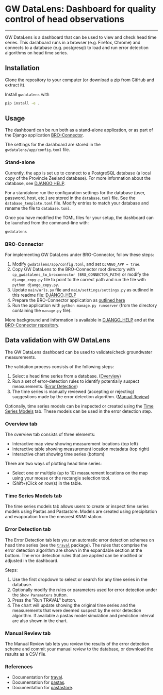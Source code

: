 # GW DataLens: Dashboard for quality control of head observations

---

GW DataLens is a dashboard that can be used to view and check head time series.
This dashboard runs in a browser (e.g. Firefox, Chrome) and connects to a
database (e.g. postgresql) to load and run error detection algorithms on head
time series.

## Installation

Clone the repository to your computer (or download a zip from GitHub and extract it).

Install `gwdatalens` with

```bash
pip install -e .
```

## Usage

The dashboard can be run both as a stand-alone application, or as part of the Django
application [BRO-Connector](https://github.com/nens/bro-connector).

The settings for the dashboard are stored in the `gwdatalens/app/config.toml` file.

### Stand-alone

Currently, the app is set up to connect to a PostgreSQL database (a local copy
of the Provincie Zeeland database). For more information about the database,
see [DJANGO HELP](gwdatalens/django/DJANGO_HELP.md).

For a standalone run the configuration settings for the database (user,
password, host, etc.) are stored in the `database.toml` file. See the
`database_template.toml` file. Modify entries to match your database and rename
the file to `database.toml`.

Once you have modified the TOML files for your setup, the dashboard can be
launched from the command-line with:

```bash
gwdatalens
```

### BRO-Connector

For implementing GW DataLens under BRO-Connector, follow these steps:

1. Modify `gwdatalens/app/config.toml`, and set `DJANGO_APP = true`.
2. Copy GW DataLens to the BRO-Connector root directory with `cp_gwdatalens_to_broconnector [BRO_CONNECTOR_PATH]` or modify the `django_copy.py` file to point to the correct path and run the file with `python django_copy.py`.
3. Update `main/urls.py` file and `main/settings/settings.py` as outlined in this readme file: [DJANGO_HELP](gwdatalens/django/DJANGO_HELP.md)
4. Prepare the BRO-Connector application as [outlined here](https://github.com/nens/bro-connector?tab=readme-ov-file#installeren-van-django-applicatie)
5. Run the application with `python manage.py runserver` (from the directory containing the `manage.py` file).

More background and information is available in [DJANGO_HELP](gwdatalens/django/DJANGO_HELP.md) and at the [BRO-Connector repository](https://github.com/nens/bro-connector).

## Data validation with GW DataLens

The GW DataLens dashboard can be used to validate/check groundwater measurements.

The validation process consists of the following steps:

   1. Select a head time series from a database. ([Overview](#overview-tab))
   2. Run a set of error-detection rules to identify potentially suspect measurements. ([Error Detection](#error-detection-tab))
   3. The time series is manually reviewed (accepting or rejecting) suggestions made by the  error detection algorithm. ([Manual Review](#error-detection-tab))

Optionally, time series models can be inspected or created using the [Time Series Models](#time-series-models-tab) tab. These models can be used in the error detection step.

### Overview tab

The overview tab consists of three elements:

* Interactive map view showing measurement locations (top left)
* Interactive table showing measurement location metadata (top right)
* Interactive chart showing time series (bottom)

There are two ways of plotting head time series:

* Select one or multiple (up to 10) measurement locations on the map using your
     mouse or the rectangle selection tool.
* (Shift+)Click on row(s) in the table.

### Time Series Models tab

The time series models tab allows users to create or inspect time series models using
Pastas and Pastastore. Models are created using precipitation and evaporation from the
nnearest KNMI station.

### Error Detection tab

The Error Detection tab lets you run automatic error detection schemes on head time
series (see the [`traval`](https://traval.readthedocs.io) package). The rules that
comprise the error detection algorithm are shown in the expandable section at the
bottom. The error detection rules that are applied can be modified or adjusted in the
dashboard.

Steps:

   1. Use the first dropdown to select or search for any time series in the database.
   2. Optionally modify the rules or parameters used for error detection under the `Show Parameters` button.
   3. Press the "Run TRAVAL" button.
   4. The chart will update showing the original time series and the measurements that were deemed suspect by the error detection algorithm. If available a pastas model simulation and prediction interval are also shown in the chart.

### Manual Review tab

The Manual Review tab lets you review the results of the error detection scheme and
commit your manual review to the database, or download the results as a CSV file.

### References

* Documentation for [traval](https://traval.readthedocs.io/en/latest/).
* Documentation for [pastas](https://pastas.dev/).
* Documentation for [pastastore](https://pastastore.readthedocs.io/en/latest/).
